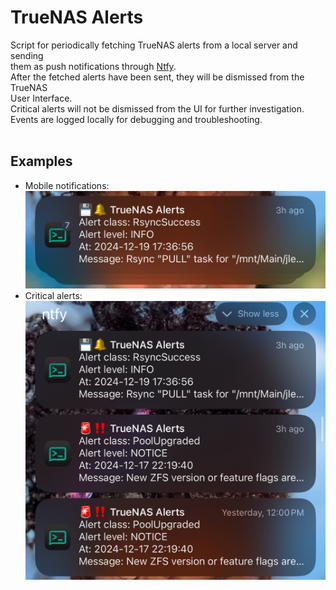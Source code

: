 # TrueNAS Alerts

Script for periodically fetching TrueNAS alerts from a local server and sending <br/>
them as push notifications through [Ntfy](https://ntfy.sh/). <br/>
After the fetched alerts have been sent, they will be dismissed from the TrueNAS <br/>
User Interface. <br/>
Critical alerts will not be dismissed from the UI for further investigation.<br/>
Events are logged locally for debugging and troubleshooting.
<br/>
<br/>
## Examples
- Mobile notifications: <br/>
![Mobile notifications](https://github.com/jlleonr/jlleonr/blob/main/assets/IMG_1980.jpg)
- Critical alerts: <br/>
![Critical alerts](https://github.com/jlleonr/jlleonr/blob/main/assets/IMG_1981.jpg)
